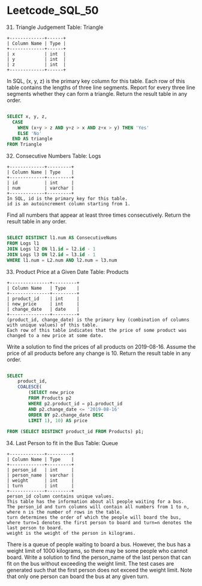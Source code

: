# Leetcode_SQL_50

  31. Triangle Judgement
      Table: Triangle
```
+-------------+------+
| Column Name | Type |
+-------------+------+
| x           | int  |
| y           | int  |
| z           | int  |
+-------------+------+
```
In SQL, (x, y, z) is the primary key column for this table.
Each row of this table contains the lengths of three line segments.
Report for every three line segments whether they can form a triangle.
Return the result table in any order.

```SQL

SELECT x, y, z,
  CASE 
    WHEN (x+y > z AND y+z > x AND z+x > y) THEN 'Yes'
    ELSE 'No'
  END AS triangle
FROM Triangle

```

  32. Consecutive Numbers
      Table: Logs
```
+-------------+---------+
| Column Name | Type    |
+-------------+---------+
| id          | int     |
| num         | varchar |
+-------------+---------+
In SQL, id is the primary key for this table.
id is an autoincrement column starting from 1.
```
Find all numbers that appear at least three times consecutively.
Return the result table in any order.

```SQL

SELECT DISTINCT l1.num AS ConsecutiveNums
FROM Logs l1
JOIN Logs l2 ON l1.id = l2.id - 1
JOIN Logs l3 ON l2.id = l3.id - 1
WHERE l1.num = L2.num AND l2.num = l3.num

```

  33. Product Price at a Given Date
      Table: Products
```
+---------------+---------+
| Column Name   | Type    |
+---------------+---------+
| product_id    | int     |
| new_price     | int     |
| change_date   | date    |
+---------------+---------+
(product_id, change_date) is the primary key (combination of columns with unique values) of this table.
Each row of this table indicates that the price of some product was changed to a new price at some date.
```
Write a solution to find the prices of all products on 2019-08-16. Assume the price of all products before any change is 10.
Return the result table in any order.

```SQL

SELECT 
    product_id, 
    COALESCE(
        (SElECT new_price
        FROM Products p2
        WHERE p2.product_id = p1.product_id
        AND p2.change_date <= '2019-08-16'
        ORDER BY p2.change_date DESC
        LIMIT 1), 10) AS price
        
FROM (SELECT DISTINCT product_id FROM Products) p1;

```

 34. Last Person to fit in the Bus
      Table: Queue
```
+-------------+---------+
| Column Name | Type    |
+-------------+---------+
| person_id   | int     |
| person_name | varchar |
| weight      | int     |
| turn        | int     |
+-------------+---------+
person_id column contains unique values.
This table has the information about all people waiting for a bus.
The person_id and turn columns will contain all numbers from 1 to n, where n is the number of rows in the table.
turn determines the order of which the people will board the bus, where turn=1 denotes the first person to board and turn=n denotes the last person to board.
weight is the weight of the person in kilograms.
```
There is a queue of people waiting to board a bus. However, 
the bus has a weight limit of 1000 kilograms, so there may be some people who cannot board.
Write a solution to find the person_name of the last person that can
fit on the bus without exceeding the weight limit. 
The test cases are generated such that the first person does not exceed the weight limit.
Note that only one person can board the bus at any given turn.

```SQL



```


